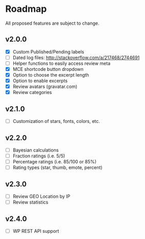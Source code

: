 # Roadmap

All proposed features are subject to change.

## v2.0.0
- [x] Custom Published/Pending labels
- [ ] Dated log files: http://stackoverflow.com/a/217468/2744691
- [ ] Helper functions to easily access review meta
- [x] MCE shortcode button dropdown
- [x] Option to choose the excerpt length
- [x] Option to enable excerpts
- [x] Review avatars (gravatar.com)
- [x] Review categories

## v2.1.0
- [ ] Customization of stars, fonts, colors, etc.

## v2.2.0
- [ ] Bayesian calculations
- [ ] Fraction ratings (i.e. 5/5)
- [ ] Percentage ratings (i.e. 85/100 or 85%)
- [ ] Rating types (star, thumb, emote, percent)

## v2.3.0
- [ ] Review GEO Location by IP
- [ ] Review statistics

## v2.4.0
- [ ] WP REST API support
